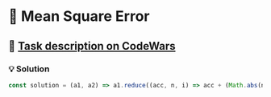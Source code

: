 # 📝 Mean Square Error

## 🔗 [Task description on CodeWars](https://www.codewars.com/kata/51edd51599a189fe7f000015)

### 💡 Solution

```javascript
const solution = (a1, a2) => a1.reduce((acc, n, i) => acc + (Math.abs(n - a2[i]) ** 2), 0) / a1.length;
```
